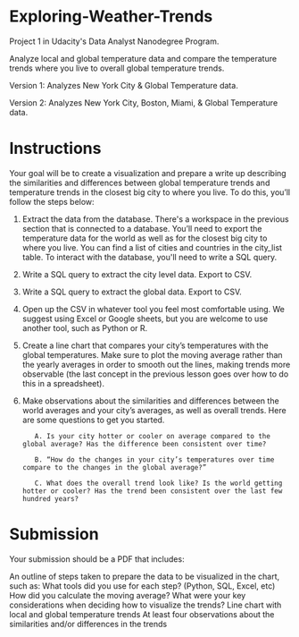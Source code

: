 # Exploring-Weather-Trends
Project 1 in Udacity's Data Analyst Nanodegree Program. 

Analyze local and global temperature data and compare the temperature trends where you live to overall global temperature trends.

Version 1: Analyzes New York City & Global Temperature data.

Version 2: Analyzes New York City, Boston, Miami, & Global Temperature data.

# Instructions
Your goal will be to create a visualization and prepare a write up describing the similarities and differences between global temperature trends and temperature trends in the closest big city to where you live. To do this, you’ll follow the steps below:

1. Extract the data from the database. There's a workspace in the previous section that is connected to a database. You’ll need to export the temperature data for the world as well as for the closest big city to where you live. You can find a list of cities and countries in the city_list table. To interact with the database, you'll need to write a SQL query.

2. Write a SQL query to extract the city level data. Export to CSV.

3. Write a SQL query to extract the global data. Export to CSV.

4. Open up the CSV in whatever tool you feel most comfortable using. We suggest using Excel or Google sheets, but you are welcome to use another tool, such as Python or R.

5. Create a line chart that compares your city’s temperatures with the global temperatures. Make sure to plot the moving average rather than the yearly averages in order to smooth out the lines, making trends more observable (the last concept in the previous lesson goes over how to do this in a spreadsheet).

6. Make observations about the similarities and differences between the world averages and your city’s averages, as well as overall trends. Here are some questions to get you started.
  
          A. Is your city hotter or cooler on average compared to the global average? Has the difference been consistent over time?

          B. “How do the changes in your city’s temperatures over time compare to the changes in the global average?”

          C. What does the overall trend look like? Is the world getting hotter or cooler? Has the trend been consistent over the last few hundred years?

# Submission
Your submission should be a PDF that includes:

An outline of steps taken to prepare the data to be visualized in the chart, such as:
What tools did you use for each step? (Python, SQL, Excel, etc)
How did you calculate the moving average?
What were your key considerations when deciding how to visualize the trends?
Line chart with local and global temperature trends
At least four observations about the similarities and/or differences in the trends

